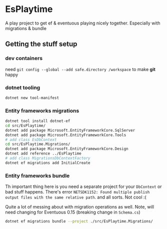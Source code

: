 # EsPlaytime

A play project to get ef & eventuous playing nicely together. Especially with migrations & bundle

## Getting the stuff setup

### dev containers

need `git config --global --add safe.directory /workspace` to make **git** happy

### dotnet tooling

``` bash
dotnet new tool-manifest
```

### Entity frameworks migrations

``` bash
dotnet tool install dotnet-ef
cd src/EsPlaytime/
dotnet add package Microsoft.EntityFrameworkCore.SqlServer
dotnet add package Microsoft.EntityFrameworkCore.Tools
# add class EsDbContext
cd src/EsPlaytime.Migrations/
dotnet add package Microsoft.EntityFrameworkCore.Design
dotnet add reference ../EsPlaytime
# add class MigrationsDbContextFactory
dotnet ef migrations add InitialCreate
```

### Entity frameworks bundle

Th important thing here is you need a separate project for your `DbContext` or bad stuff happens.
There's error `NETSDK1152: Found multiple publish output files with the same relative path`. and all
sorts. Not cool :(

Quite a lot of messing about with migration operations as well.
Note, will need changing for Eventuous 0.15 (breaking change in `Schema.cs`)

``` bash
dotnet ef migrations bundle --project ./src/EsPlaytime.Migrations/
```
